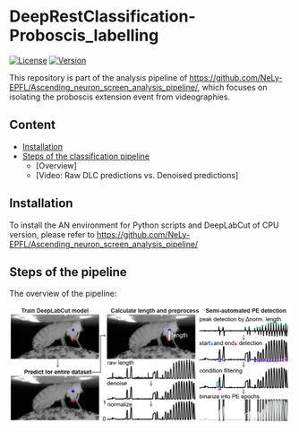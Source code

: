 # DeepRestClassification-Proboscis_labelling
[![License](https://img.shields.io/badge/License-Apache%202.0-blue.svg)](https://opensource.org/licenses/Apache-2.0)
[![Version](https://badge.fury.io/gh/tterb%2FHyde.svg)](https://badge.fury.io/gh/tterb%2FHyde)

This repository is part of the analysis pipeline of https://github.com/NeLy-EPFL/Ascending_neuron_screen_analysis_pipeline/, which focuses on isolating the proboscis extension event from videographies. 

## Content
- [Installation](#installation)
- [Steps of the classification pipeline](#reproducing-the-figures)
  - [Overview]
  - [Video: Raw DLC predictions vs. Denoised predictions]



## Installation
To install the AN environment for Python scripts and DeepLabCut of CPU version, please refer to https://github.com/NeLy-EPFL/Ascending_neuron_screen_analysis_pipeline/



## Steps of the pipeline

The overview of the pipeline:
<p align="left">
  <img align="center" width="780" src="/images/Diagram.png">
</p>






